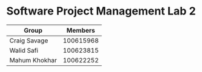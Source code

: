<h1>Software Project Management Lab 2 </h1>



Group |  Members
------------ | -------------
Craig Savage | 100615968
Walid Safi | 100623815
Mahum Khokhar | 100622252


